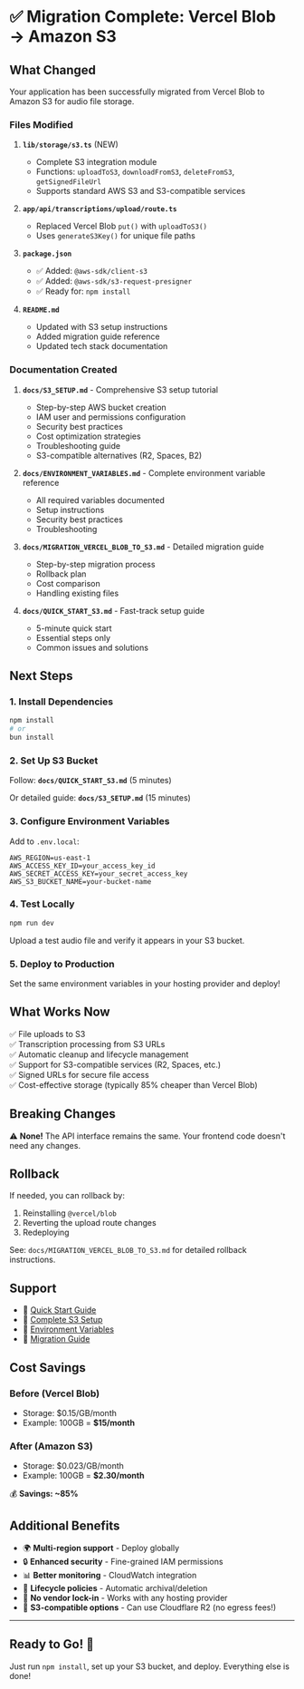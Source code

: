 # ✅ Migration Complete: Vercel Blob → Amazon S3

## What Changed

Your application has been successfully migrated from Vercel Blob to Amazon S3 for audio file storage.

### Files Modified

1. **`lib/storage/s3.ts`** (NEW)
   - Complete S3 integration module
   - Functions: `uploadToS3`, `downloadFromS3`, `deleteFromS3`, `getSignedFileUrl`
   - Supports standard AWS S3 and S3-compatible services

2. **`app/api/transcriptions/upload/route.ts`**
   - Replaced Vercel Blob `put()` with `uploadToS3()`
   - Uses `generateS3Key()` for unique file paths

3. **`package.json`**
   - ✅ Added: `@aws-sdk/client-s3`
   - ✅ Added: `@aws-sdk/s3-request-presigner`
   - ✅ Ready for: `npm install`

4. **`README.md`**
   - Updated with S3 setup instructions
   - Added migration guide reference
   - Updated tech stack documentation

### Documentation Created

1. **`docs/S3_SETUP.md`** - Comprehensive S3 setup tutorial
   - Step-by-step AWS bucket creation
   - IAM user and permissions configuration
   - Security best practices
   - Cost optimization strategies
   - Troubleshooting guide
   - S3-compatible alternatives (R2, Spaces, B2)

2. **`docs/ENVIRONMENT_VARIABLES.md`** - Complete environment variable reference
   - All required variables documented
   - Setup instructions
   - Security best practices
   - Troubleshooting

3. **`docs/MIGRATION_VERCEL_BLOB_TO_S3.md`** - Detailed migration guide
   - Step-by-step migration process
   - Rollback plan
   - Cost comparison
   - Handling existing files

4. **`docs/QUICK_START_S3.md`** - Fast-track setup guide
   - 5-minute quick start
   - Essential steps only
   - Common issues and solutions

## Next Steps

### 1. Install Dependencies

```bash
npm install
# or
bun install
```

### 2. Set Up S3 Bucket

Follow: **`docs/QUICK_START_S3.md`** (5 minutes)

Or detailed guide: **`docs/S3_SETUP.md`** (15 minutes)

### 3. Configure Environment Variables

Add to `.env.local`:

```env
AWS_REGION=us-east-1
AWS_ACCESS_KEY_ID=your_access_key_id
AWS_SECRET_ACCESS_KEY=your_secret_access_key
AWS_S3_BUCKET_NAME=your-bucket-name
```

### 4. Test Locally

```bash
npm run dev
```

Upload a test audio file and verify it appears in your S3 bucket.

### 5. Deploy to Production

Set the same environment variables in your hosting provider and deploy!

## What Works Now

✅ File uploads to S3  
✅ Transcription processing from S3 URLs  
✅ Automatic cleanup and lifecycle management  
✅ Support for S3-compatible services (R2, Spaces, etc.)  
✅ Signed URLs for secure file access  
✅ Cost-effective storage (typically 85% cheaper than Vercel Blob)  

## Breaking Changes

⚠️ **None!** The API interface remains the same. Your frontend code doesn't need any changes.

## Rollback

If needed, you can rollback by:
1. Reinstalling `@vercel/blob`
2. Reverting the upload route changes
3. Redeploying

See: `docs/MIGRATION_VERCEL_BLOB_TO_S3.md` for detailed rollback instructions.

## Support

- 📖 [Quick Start Guide](docs/QUICK_START_S3.md)
- 📖 [Complete S3 Setup](docs/S3_SETUP.md)
- 📖 [Environment Variables](docs/ENVIRONMENT_VARIABLES.md)
- 📖 [Migration Guide](docs/MIGRATION_VERCEL_BLOB_TO_S3.md)

## Cost Savings

### Before (Vercel Blob)
- Storage: $0.15/GB/month
- Example: 100GB = **$15/month**

### After (Amazon S3)
- Storage: $0.023/GB/month
- Example: 100GB = **$2.30/month**

💰 **Savings: ~85%**

## Additional Benefits

- 🌍 **Multi-region support** - Deploy globally
- 🔒 **Enhanced security** - Fine-grained IAM permissions
- 📊 **Better monitoring** - CloudWatch integration
- 🔄 **Lifecycle policies** - Automatic archival/deletion
- 🚀 **No vendor lock-in** - Works with any hosting provider
- 🎯 **S3-compatible options** - Can use Cloudflare R2 (no egress fees!)

---

## Ready to Go! 🚀

Just run `npm install`, set up your S3 bucket, and deploy. Everything else is done!

